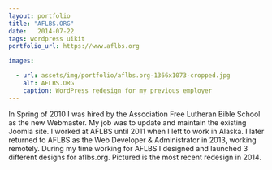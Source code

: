 ```yaml
---
layout: portfolio
title: "AFLBS.ORG"
date:   2014-07-22
tags: wordpress uikit
portfolio_url: https://www.aflbs.org

images:

  - url: assets/img/portfolio/aflbs.org-1366x1073-cropped.jpg
    alt: AFLBS.ORG
    caption: WordPress redesign for my previous employer
---
```


In Spring of 2010 I was hired by the Association Free Lutheran Bible School as the new Webmaster. My job was to update and maintain the existing Joomla site. I worked at AFLBS until 2011 when I left to work in Alaska. I later returned to AFLBS as the Web Developer & Administrator in 2013, working remotely. During my time working for AFLBS I designed and launched 3 different designs for aflbs.org. Pictured is the most recent redesign in 2014. 